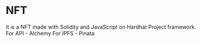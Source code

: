 # NFT
It is a NFT made with Solidity and JavaScript on Hardhat Project framework.
For API - Alchemy
For IPFS - Pinata
